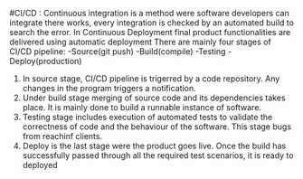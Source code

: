#CI/CD : Continuous integration is a method were software developers can integrate there works, every integration is checked by an automated build to search the error. In Continuous Deployment final product functionalities are delivered using automatic deployment 
There are mainly four stages of CI/CD pipeline:
  -Source(git push)
  -Build(compile)
  -Testing
  -Deploy(production)
  
 1) In source stage, CI/CD pipeline is trigerred by a code repository. Any changes in the program triggers a notification.
 2) Under build stage merging of source code and its dependencies takes place. It is mainly done to build a runnable instance of software.
 3) Testing stage includes execution of automated tests to validate the correctness of code and the behaviour of the software. This stage bugs from reachinf clients.
 4) Deploy is the last stage were the product goes live. Once the build has successfully passed through all the required test scenarios, it is ready to deployed
